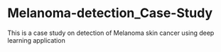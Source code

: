 # Melanoma-detection_Case-Study
This is a case study on detection of Melanoma skin cancer using deep learning application
